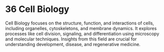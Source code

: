 # 36 **Cell Biology**  
Cell Biology focuses on the structure, function, and interactions of cells, including organelles, cytoskeletons, and membrane dynamics. It explores processes like cell division, signaling, and differentiation using microscopy and molecular techniques. Insights from this field are crucial for understanding development, disease, and regenerative medicine.
